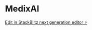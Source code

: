 # MedixAI

[Edit in StackBlitz next generation editor ⚡️](https://stackblitz.com/~/github.com/WelCode99/MedixAI)
